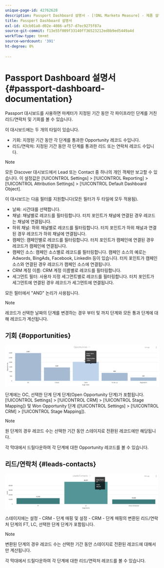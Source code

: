 ```yaml
---
unique-page-id: 42762628
description: Passport Dashboard 설명서 - [!DNL Marketo Measure] - 제품 설명서
title: Passport Dashboard 설명서
exl-id: 43cb01a8-d02e-4086-af57-d7ec9275f87a
source-git-commit: f13e55f009f33140ff36523212ed8b9ed5449a4d
workflow-type: tm+mt
source-wordcount: '391'
ht-degree: 0%

---
```


# Passport Dashboard 설명서 {#passport-dashboard-documentation}

Passport 대시보드를 사용하면 마케터가 지정된 기간 동안 각 파이프라인 단계를 거친 리드/연락처 및 기회를 볼 수 있습니다.

이 대시보드에는 두 개의 타일이 있습니다.

* 기회: 지정된 기간 동안 각 단계를 통과한 Opportunity 레코드 수입니다.
* 리드/연락처: 지정된 기간 동안 각 단계를 통과한 리드 또는 연락처 레코드 수입니다.

>[!NOTE]
>
>모든 Discover 대시보드에서 Lead 또는 Contact 중 하나의 개인 객체만 보고할 수 있습니다. 이 설정값은 [!UICONTROL Settings] > [!UICONTROL Reporting] > [!UICONTROL Attribution Settings] > [!UICONTROL Default Dashboard Object].

이 대시보드는 다음 필터를 지원합니다(모든 필터가 두 타일에 모두 적용됨).

* 날짜: 시간대를 선택합니다.
* 채널: 채널별로 레코드를 필터링합니다. 터치 포인트가 채널에 연결된 경우 레코드는 채널에 연결됩니다.
* 하위 채널: 하위 채널별로 레코드를 필터링합니다. 터치 포인트가 하위 채널과 연결된 경우 레코드가 하위 채널에 연결됩니다.
* 캠페인: 캠페인별로 레코드를 필터링합니다. 터치 포인트가 캠페인에 연결된 경우 레코드가 캠페인에 연결됩니다.
* 캠페인 소스: 캠페인 소스별로 레코드를 필터링합니다. 캠페인 소스의 예로는 Adwords, BingAds, Facebook, LinkedIn 등이 있습니다. 터치 포인트가 캠페인 소스와 연결된 경우 레코드가 캠페인 소스에 연결됩니다.
* CRM 계정 이름: CRM 계정 이름별로 레코드를 필터링합니다.
* 세그먼트 필터: 사용자 지정 세그먼트별로 레코드를 필터링합니다. 터치 포인트가 세그먼트에 연결된 경우 레코드가 세그먼트에 연결됩니다.

모든 필터에서 &quot;AND&quot; 논리가 사용됩니다.

>[!NOTE]
>
>레코드가 선택한 날짜의 단계를 변경하는 경우 부터 및 까지 단계와 모든 통과 단계에 대해 레코드가 계산됩니다.

## 기회 {#opportunities}

![](assets/one-1.png)

단계에는 OC, 선택한 단계 단계 단계(Open Opportunity 단계)가 포함됩니다.[!UICONTROL Settings] > [!UICONTROL CRM] > [!UICONTROL Stage Mapping]) 및 Won Opportunity 단계 ([!UICONTROL Settings] > [!UICONTROL CRM] > [!UICONTROL Stage Mapping]).

>[!NOTE]
>
>원 단계의 경우 레코드 수는 선택한 기간 동안 스테이지로 전환된 레코드에만 해당됩니다.

각 막대에서 드릴다운하여 각 단계에 대한 Opportunity 레코드를 볼 수 있습니다.

## 리드/연락처 {#leads-contacts}

![](assets/two-1.png)

스테이지에는 설정 - CRM - 단계 매핑 및 설정 - CRM - 단계 매핑의 변환된 리드/연락처 단계의 FT, LC, 선택한 단계 단계가 포함됩니다.

>[!NOTE]
>
>변환된 단계의 경우 레코드 수는 선택한 기간 동안 스테이지로 전환된 레코드에 대해서만 계산됩니다.

각 막대에서 드릴다운하여 각 단계에 대한 리드/연락처 레코드를 볼 수 있습니다.
